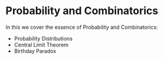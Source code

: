# Probability and Combinatorics

In this we cover the essence of Probability and Combinatorics:
* Probability Distributions
* Central Limit Theorem
* Birthday Paradox
